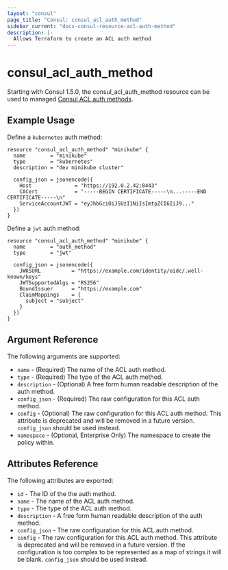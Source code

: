 ```yaml
---
layout: "consul"
page_title: "Consul: consul_acl_auth_method"
sidebar_current: "docs-consul-resource-acl-auth-method"
description: |-
  Allows Terraform to create an ACL auth method
---
```


# consul_acl_auth_method

Starting with Consul 1.5.0, the consul_acl_auth_method resource can be used to
managed [Consul ACL auth methods](https://www.consul.io/docs/acl/auth-methods).


## Example Usage

Define a `kubernetes` auth method:
```hcl
resource "consul_acl_auth_method" "minikube" {
  name        = "minikube"
  type        = "kubernetes"
  description = "dev minikube cluster"

  config_json = jsonencode({
    Host              = "https://192.0.2.42:8443"
    CACert            = "-----BEGIN CERTIFICATE-----\n...-----END CERTIFICATE-----\n"
    ServiceAccountJWT = "eyJhbGciOiJSUzI1NiIsImtpZCI6IiJ9..."
  })
}
```

Define a `jwt` auth method:
```hcl
resource "consul_acl_auth_method" "minikube" {
  name        = "auth_method"
  type        = "jwt"

  config_json = jsonencode({
    JWKSURL          = "https://example.com/identity/oidc/.well-known/keys"
    JWTSupportedAlgs = "RS256"
    BoundIssuer      = "https://example.com"
    ClaimMappings    = {
      subject = "subject"
    }
  })
}
```

## Argument Reference

The following arguments are supported:

* `name` - (Required) The name of the ACL auth method.
* `type` - (Required) The type of the ACL auth method.
* `description` - (Optional) A free form human readable description of the auth method.
* `config_json` - (Required) The raw configuration for this ACL auth method.
* `config` - (Optional) The raw configuration for this ACL auth method. This
  attribute is deprecated and will be removed in a future version. `config_json`
  should be used instead.
* `namespace` - (Optional, Enterprise Only) The namespace to create the policy within.

## Attributes Reference

The following attributes are exported:

* `id` - The ID of the the auth method.
* `name` - The name of the ACL auth method.
* `type` - The type of the ACL auth method.
* `description` - A free form human readable description of the auth method.
* `config_json` - The raw configuration for this ACL auth method.
* `config` - The raw configuration for this ACL auth method. This attribute is
  deprecated and will be removed in a future version. If the configuration is
  too complex to be represented as a map of strings it will be blank.
  `config_json` should be used instead.
